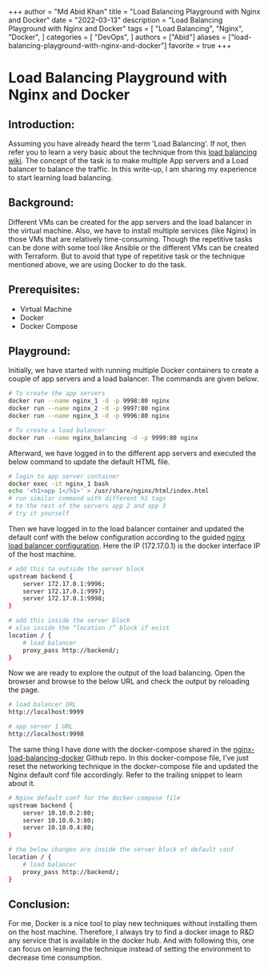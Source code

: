 +++
author = "Md Abid Khan"
title = "Load Balancing Playground with Nginx and Docker"
date = "2022-03-13"
description = "Load Balancing Playground with Nginx and Docker"
tags = [
    "Load Balancing",
    "Nginx",
    "Docker",
]
categories = [
    "DevOps",
]
authors = ["Abid"]
aliases = ["load-balancing-playground-with-nginx-and-docker"]
favorite = true
+++
# Load Balancing Playground with Nginx and Docker

## Introduction:

Assuming you have already heard the term 'Load Balancing'. If not, then refer you to learn a very basic about the technique from this [load balancing wiki](https://en.wikipedia.org/wiki/Load_balancing_%28computing%29). The concept of the task is to make multiple App servers and a Load balancer to balance the traffic. In this write-up, I am sharing my experience to start learning load balancing.

## Background:

Different VMs can be created for the app servers and the load balancer in the virtual machine. Also, we have to install multiple services (like Nginx) in those VMs that are relatively time-consuming. Though the repetitive tasks can be done with some tool like Ansible or the different VMs can be created with Terraform. But to avoid that type of repetitive task or the technique mentioned above, we are using Docker to do the task.

## Prerequisites:

- Virtual Machine
- Docker
- Docker Compose

## Playground:

Initially, we have started with running multiple Docker containers to create a couple of app servers and a load balancer. The commands are given below.

```bash
# To create the app servers
docker run --name nginx_1 -d -p 9998:80 nginx
docker run --name nginx_2 -d -p 9997:80 nginx
docker run --name nginx_3 -d -p 9996:80 nginx

# To create a load balancer
docker run --name nginx_balancing -d -p 9999:80 nginx
```
Afterward, we have logged in to the different app servers and executed the below command to update the default HTML file.

```bash
# login to app server container
docker exec -it nginx_1 bash
echo '<h1>app 1</h1>' > /usr/share/nginx/html/index.html
# run similar command with different h1 tags 
# to the rest of the servers app 2 and app 3
# try it yourself
```
Then we have logged in to the load balancer container and updated the default conf with the below configuration according to the guided [nginx load balancer configuration](https://docs.nginx.com/nginx/admin-guide/load-balancer/http-load-balancer/). Here the IP (172.17.0.1) is the docker interface IP of the host machine.

```bash
# add this to outside the server block
upstream backend {
    server 172.17.0.1:9996;
    server 172.17.0.1:9997;
    server 172.17.0.1:9998;
}

# add this inside the server block
# also inside the “location /” block if exist
location / {
    # load balancer
    proxy_pass http://backend/;
}
```

Now we are ready to explore the output of the load balancing. Open the browser and browse to the below URL and check the output by reloading the page.

```bash
# load balancer URL
http://localhost:9999

# app server 1 URL
http://localhost:9998
```

The same thing I have done with the docker-compose shared in the [nginx-load-balancing-docker](https://github.com/abidkhan484/nginx-load-balancing-docker) Github repo. In this docker-compose file, I’ve just reset the networking technique in the docker-compose file and updated the Nginx default conf file accordingly. Refer to the trailing snippet to learn about it.

```bash
# Nginx default conf for the docker-compose file
upstream backend {
    server 10.10.0.2:80;
    server 10.10.0.3:80;
    server 10.10.0.4:80;
}

# the below changes are inside the server block of default conf
location / {
    # load balancer
    proxy_pass http://backend/;
}
```

## Conclusion:
For me, Docker is a nice tool to play new techniques without installing them on the host machine. Therefore, I always try to find a docker image to R&D any service that is available in the docker hub. And with following this, one can focus on learning the technique instead of setting the environment to decrease time consumption.
